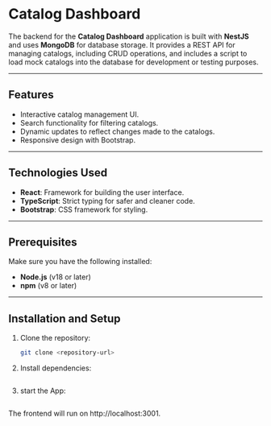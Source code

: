 # Catalog Dashboard

The backend for the **Catalog Dashboard** application is built with **NestJS** and uses **MongoDB** for database storage. It provides a REST API for managing catalogs, including CRUD operations, and includes a script to load mock catalogs into the database for development or testing purposes.

---

## Features
- Interactive catalog management UI.
- Search functionality for filtering catalogs.
- Dynamic updates to reflect changes made to the catalogs.
- Responsive design with Bootstrap.

---

## Technologies Used
- **React**: Framework for building the user interface.
- **TypeScript**: Strict typing for safer and cleaner code.
- **Bootstrap**: CSS framework for styling.

---

## Prerequisites
Make sure you have the following installed:
- **Node.js** (v18 or later)
- **npm** (v8 or later)

---

## Installation and Setup
1. Clone the repository:
   ```bash
   git clone <repository-url>

2. Install dependencies:
   ```npm install

2. start the App:
   ```npm start

The frontend will run on http://localhost:3001.
